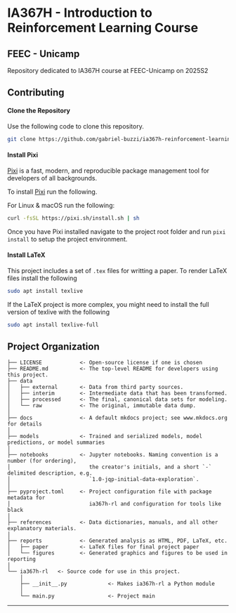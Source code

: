 # IA367H - Introduction to Reinforcement Learning Course
## FEEC - Unicamp

Repository dedicated to IA367H course at FEEC-Unicamp on 2025S2

## Contributing
#### Clone the Repository

Use the following code to clone this repository.
```bash
git clone https://github.com/gabriel-buzzi/ia367h-reinforcement-learning.git
```

#### Install Pixi

[Pixi](https://pixi.sh/latest/) is a fast, modern, and reproducible package management tool for developers of all backgrounds.

To install [Pixi](https://pixi.sh/latest/) run the following.

For Linux & macOS run the following:
```bash
curl -fsSL https://pixi.sh/install.sh | sh
```

Once you have Pixi installed navigate to the project root folder and run `pixi install` to setup the project environment.

#### Install LaTeX

This project includes a set of `.tex` files for writting a paper. To render LaTeX files install the following

```bash
sudo apt install texlive
```

If the LaTeX project is more complex, you might need to install the full version of texlive with the following
```bash
sudo apt install texlive-full
```

## Project Organization

```
├── LICENSE            <- Open-source license if one is chosen
├── README.md          <- The top-level README for developers using this project.
├── data
│   ├── external       <- Data from third party sources.
│   ├── interim        <- Intermediate data that has been transformed.
│   ├── processed      <- The final, canonical data sets for modeling.
│   └── raw            <- The original, immutable data dump.
│
├── docs               <- A default mkdocs project; see www.mkdocs.org for details
│
├── models             <- Trained and serialized models, model predictions, or model summaries
│
├── notebooks          <- Jupyter notebooks. Naming convention is a number (for ordering),
│                         the creator's initials, and a short `-` delimited description, e.g.
│                         `1.0-jqp-initial-data-exploration`.
│
├── pyproject.toml     <- Project configuration file with package metadata for 
│                         ia367h-rl and configuration for tools like black
│
├── references         <- Data dictionaries, manuals, and all other explanatory materials.
│
├── reports            <- Generated analysis as HTML, PDF, LaTeX, etc.
│   ├── paper          <- LaTeX files for final project paper
│   └── figures        <- Generated graphics and figures to be used in reporting
│
└── ia367h-rl   <- Source code for use in this project.
    │
    ├── __init__.py             <- Makes ia367h-rl a Python module
    │
    └── main.py                 <- Project main
```

--------

